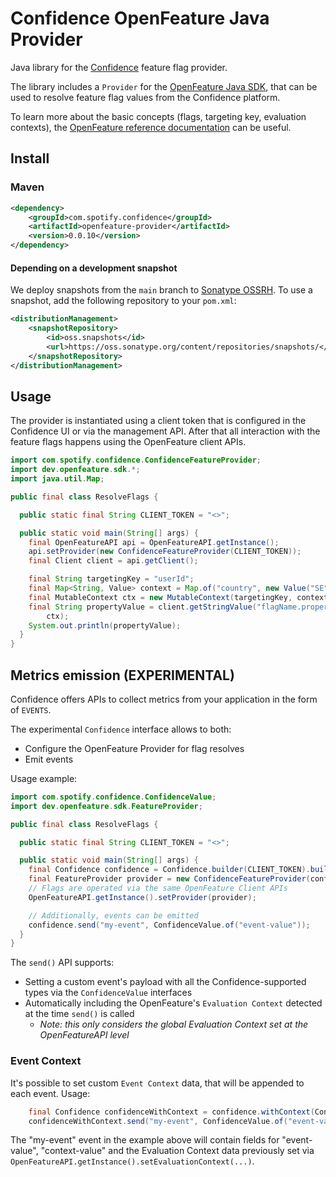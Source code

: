 # Confidence OpenFeature Java Provider

Java library for the [Confidence](https://confidence.spotify.com/) feature flag provider.

The library includes a `Provider` for
the [OpenFeature Java SDK](https://openfeature.dev/docs/tutorials/getting-started/java), that can be
used to resolve feature flag values from the Confidence platform.

To learn more about the basic concepts (flags, targeting key, evaluation contexts),
the [OpenFeature reference documentation](https://openfeature.dev/docs/reference/intro) can be
useful.

## Install

### Maven
 
<!-- x-release-please-start-version -->
```xml
<dependency>
    <groupId>com.spotify.confidence</groupId>
    <artifactId>openfeature-provider</artifactId>
    <version>0.0.10</version>
</dependency>
```
<!---x-release-please-end-->

#### Depending on a development snapshot
We deploy snapshots from the `main` branch to [Sonatype OSSRH](https://oss.sonatype.org/content/repositories/snapshots/com/spotify/confidence/openfeature-provider/).
To use a snapshot, add the following repository to your `pom.xml`:
```xml
<distributionManagement>
    <snapshotRepository>
        <id>oss.snapshots</id>
        <url>https://oss.sonatype.org/content/repositories/snapshots/</url>
    </snapshotRepository>
</distributionManagement>
```

## Usage

The provider is instantiated using a client token that is configured in the Confidence UI or via the
management API. After that all interaction with the feature flags happens using the OpenFeature client APIs. 

```java
import com.spotify.confidence.ConfidenceFeatureProvider;
import dev.openfeature.sdk.*;
import java.util.Map;

public final class ResolveFlags {

  public static final String CLIENT_TOKEN = "<>";

  public static void main(String[] args) {
    final OpenFeatureAPI api = OpenFeatureAPI.getInstance();
    api.setProvider(new ConfidenceFeatureProvider(CLIENT_TOKEN));
    final Client client = api.getClient();

    final String targetingKey = "userId";
    final Map<String, Value> context = Map.of("country", new Value("SE"));
    final MutableContext ctx = new MutableContext(targetingKey, context);
    final String propertyValue = client.getStringValue("flagName.propertyName", "defaultValue",
        ctx);
    System.out.println(propertyValue);
  }
}
```

## Metrics emission (EXPERIMENTAL)

Confidence offers APIs to collect metrics from your application in the form of `EVENTS`.

The experimental `Confidence` interface allows to both:
- Configure the OpenFeature Provider for flag resolves
- Emit events

Usage example:

```java
import com.spotify.confidence.ConfidenceValue;
import dev.openfeature.sdk.FeatureProvider;

public final class ResolveFlags {

  public static final String CLIENT_TOKEN = "<>";

  public static void main(String[] args) {
    final Confidence confidence = Confidence.builder(CLIENT_TOKEN).build();
    final FeatureProvider provider = new ConfidenceFeatureProvider(confidence);
    // Flags are operated via the same OpenFeature Client APIs
    OpenFeatureAPI.getInstance().setProvider(provider);

    // Additionally, events can be emitted
    confidence.send("my-event", ConfidenceValue.of("event-value"));
  }
}
```

The `send()` API supports:
- Setting a custom event's payload with all the Confidence-supported types via the `ConfidenceValue` interfaces
- Automatically including the OpenFeature's `Evaluation Context` detected at the time `send()` is called
  - _Note: this only considers the global Evaluation Context set at the OpenFeatureAPI level_

### Event Context
It's possible to set custom `Event Context` data, that will be appended to each event. Usage:
```java
    final Confidence confidenceWithContext = confidence.withContext(ConfidenceValue.of("context-value"));
    confidenceWithContext.send("my-event", ConfidenceValue.of("event-value"));
```
The "my-event" event in the example above will contain fields for "event-value", "context-value" and the Evaluation Context data previously set via `OpenFeatureAPI.getInstance().setEvaluationContext(...)`.